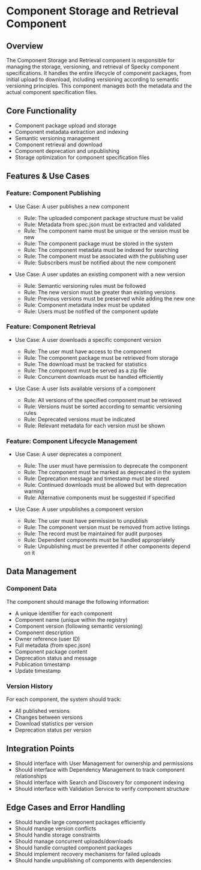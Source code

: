 # Component Storage and Retrieval Component

## Overview

The Component Storage and Retrieval component is responsible for managing the storage, versioning, and retrieval of Specky component specifications. It handles the entire lifecycle of component packages, from initial upload to download, including versioning according to semantic versioning principles. This component manages both the metadata and the actual component specification files.

## Core Functionality

- Component package upload and storage
- Component metadata extraction and indexing
- Semantic versioning management
- Component retrieval and download
- Component deprecation and unpublishing
- Storage optimization for component specification files

## Features & Use Cases

### Feature: Component Publishing

- Use Case: A user publishes a new component
  - Rule: The uploaded component package structure must be valid
  - Rule: Metadata from spec.json must be extracted and validated
  - Rule: The component name must be unique or the version must be new
  - Rule: The component package must be stored in the system
  - Rule: The component metadata must be indexed for searching
  - Rule: The component must be associated with the publishing user
  - Rule: Subscribers must be notified about the new component

- Use Case: A user updates an existing component with a new version
  - Rule: Semantic versioning rules must be followed
  - Rule: The new version must be greater than existing versions
  - Rule: Previous versions must be preserved while adding the new one
  - Rule: Component metadata index must be updated
  - Rule: Users must be notified of the component update

### Feature: Component Retrieval

- Use Case: A user downloads a specific component version
  - Rule: The user must have access to the component
  - Rule: The component package must be retrieved from storage
  - Rule: The download must be tracked for statistics
  - Rule: The component must be served as a zip file
  - Rule: Concurrent downloads must be handled efficiently

- Use Case: A user lists available versions of a component
  - Rule: All versions of the specified component must be retrieved
  - Rule: Versions must be sorted according to semantic versioning rules
  - Rule: Deprecated versions must be indicated
  - Rule: Relevant metadata for each version must be shown

### Feature: Component Lifecycle Management

- Use Case: A user deprecates a component
  - Rule: The user must have permission to deprecate the component
  - Rule: The component must be marked as deprecated in the system
  - Rule: Deprecation message and timestamp must be stored
  - Rule: Continued downloads must be allowed but with deprecation warning
  - Rule: Alternative components must be suggested if specified

- Use Case: A user unpublishes a component version
  - Rule: The user must have permission to unpublish
  - Rule: The component version must be removed from active listings
  - Rule: The record must be maintained for audit purposes
  - Rule: Dependent components must be handled appropriately
  - Rule: Unpublishing must be prevented if other components depend on it

## Data Management

### Component Data

The component should manage the following information:
- A unique identifier for each component
- Component name (unique within the registry)
- Component version (following semantic versioning)
- Component description
- Owner reference (user ID)
- Full metadata (from spec.json)
- Component package content
- Deprecation status and message
- Publication timestamp
- Update timestamp

### Version History

For each component, the system should track:
- All published versions
- Changes between versions
- Download statistics per version
- Deprecation status per version

## Integration Points

- Should interface with User Management for ownership and permissions
- Should interface with Dependency Management to track component relationships
- Should interface with Search and Discovery for component indexing
- Should interface with Validation Service to verify component structure

## Edge Cases and Error Handling

- Should handle large component packages efficiently
- Should manage version conflicts
- Should handle storage constraints
- Should manage concurrent uploads/downloads
- Should handle corrupted component packages
- Should implement recovery mechanisms for failed uploads
- Should handle unpublishing of components with dependencies
